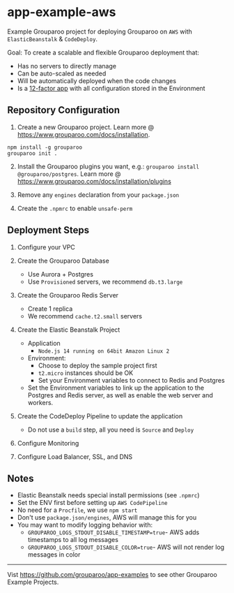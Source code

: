 # app-example-aws

Example Grouparoo project for deploying Grouparoo on `AWS` with `ElasticBeanstalk` & `CodeDeploy`.

Goal: To create a scalable and flexible Grouparoo deployment that:

- Has no servers to directly manage
- Can be auto-scaled as needed
- Will be automatically deployed when the code changes
- Is a [12-factor app](https://12factor.net/) with all configuration stored in the Environment

## Repository Configuration

1. Create a new Grouparoo project. Learn more @ https://www.grouparoo.com/docs/installation.

```
npm install -g grouparoo
grouparoo init .
```

2. Install the Grouparoo plugins you want, e.g.: `grouparoo install @grouparoo/postgres`. Learn more @ https://www.grouparoo.com/docs/installation/plugins

3. Remove any `engines` declaration from your `package.json`
4. Create the `.npmrc` to enable `unsafe-perm`

## Deployment Steps

1. Configure your VPC
2. Create the Grouparoo Database
   - Use Aurora + Postgres
   - Use `Provisioned` servers, we recommend `db.t3.large`
3. Create the Grouparoo Redis Server
   - Create 1 replica
   - We recommend `cache.t2.small` servers
4. Create the Elastic Beanstalk Project

   - Application
     - `Node.js 14 running on 64bit Amazon Linux 2`
   - Environment:
     - Choose to deploy the sample project first
     - `t2.micro` instances should be OK
     - Set your Environment variables to connect to Redis and Postgres
   - Set the Environment variables to link up the application to the Postgres and Redis server, as well as enable the web server and workers.

5. Create the CodeDeploy Pipeline to update the application

   - Do not use a `build` step, all you need is `Source` and `Deploy`

6. Configure Monitoring
7. Configure Load Balancer, SSL, and DNS

## Notes

- Elastic Beanstalk needs special install permissions (see `.npmrc`)
- Set the ENV first before setting up `AWS CodePipeline`
- No need for a `Procfile`, we use `npm start`
- Don't use `package.json/engines`, AWS will manage this for you
- You may want to modify logging behavior with:
  - `GROUPAROO_LOGS_STDOUT_DISABLE_TIMESTAMP=true`- AWS adds timestamps to all log messages
  - `GROUPAROO_LOGS_STDOUT_DISABLE_COLOR=true`- AWS will not render log messages in color

---

Vist https://github.com/grouparoo/app-examples to see other Grouparoo Example Projects.
